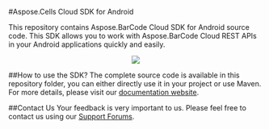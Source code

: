 #Aspose.Cells Cloud SDK for Android

This repository contains Aspose.BarCode Cloud SDK for Android source code. This SDK allows you to work with Aspose.BarCode Cloud REST APIs in your Android applications quickly and easily. 

<p align="center">
  <a title="Download complete Aspose.Cells for Cloud source code" href="https://github.com/asposecells/Aspose_cells_Cloud/archive/master.zip">
	<img src="https://raw.github.com/AsposeExamples/java-examples-dashboard/master/images/downloadZip-Button-Large.png" />
  </a>
</p>

##How to use the SDK?
The complete source code is available in this repository folder, you can either directly use it in your project or use Maven. For more details, please visit our [documentation website](http://www.aspose.com/docs/display/cellscloud/Available+SDKs).

##Contact Us
Your feedback is very important to us. Please feel free to contact us using our [Support Forums](https://www.aspose.com/community/forums/).
